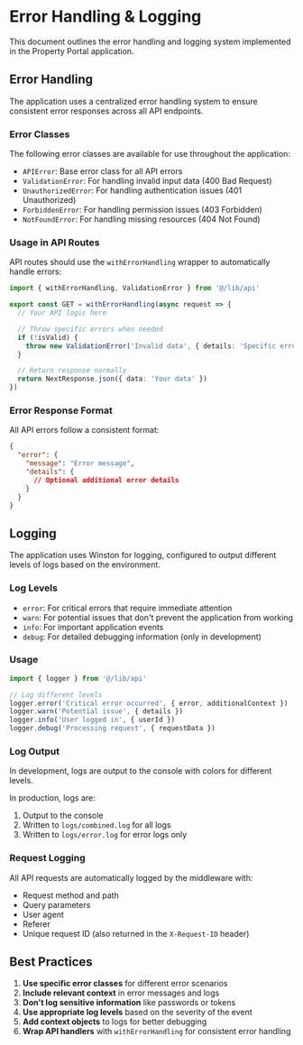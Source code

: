 # Error Handling & Logging

This document outlines the error handling and logging system implemented in the Property Portal application.

## Error Handling

The application uses a centralized error handling system to ensure consistent error responses across all API endpoints.

### Error Classes

The following error classes are available for use throughout the application:

- `APIError`: Base error class for all API errors
- `ValidationError`: For handling invalid input data (400 Bad Request)
- `UnauthorizedError`: For handling authentication issues (401 Unauthorized)
- `ForbiddenError`: For handling permission issues (403 Forbidden)
- `NotFoundError`: For handling missing resources (404 Not Found)

### Usage in API Routes

API routes should use the `withErrorHandling` wrapper to automatically handle errors:

```typescript
import { withErrorHandling, ValidationError } from '@/lib/api'

export const GET = withErrorHandling(async request => {
  // Your API logic here

  // Throw specific errors when needed
  if (!isValid) {
    throw new ValidationError('Invalid data', { details: 'Specific error details' })
  }

  // Return response normally
  return NextResponse.json({ data: 'Your data' })
})
```

### Error Response Format

All API errors follow a consistent format:

```json
{
  "error": {
    "message": "Error message",
    "details": {
      // Optional additional error details
    }
  }
}
```

## Logging

The application uses Winston for logging, configured to output different levels of logs based on the environment.

### Log Levels

- `error`: For critical errors that require immediate attention
- `warn`: For potential issues that don't prevent the application from working
- `info`: For important application events
- `debug`: For detailed debugging information (only in development)

### Usage

```typescript
import { logger } from '@/lib/api'

// Log different levels
logger.error('Critical error occurred', { error, additionalContext })
logger.warn('Potential issue', { details })
logger.info('User logged in', { userId })
logger.debug('Processing request', { requestData })
```

### Log Output

In development, logs are output to the console with colors for different levels.

In production, logs are:

1. Output to the console
2. Written to `logs/combined.log` for all logs
3. Written to `logs/error.log` for error logs only

### Request Logging

All API requests are automatically logged by the middleware with:

- Request method and path
- Query parameters
- User agent
- Referer
- Unique request ID (also returned in the `X-Request-ID` header)

## Best Practices

1. **Use specific error classes** for different error scenarios
2. **Include relevant context** in error messages and logs
3. **Don't log sensitive information** like passwords or tokens
4. **Use appropriate log levels** based on the severity of the event
5. **Add context objects** to logs for better debugging
6. **Wrap API handlers** with `withErrorHandling` for consistent error handling
